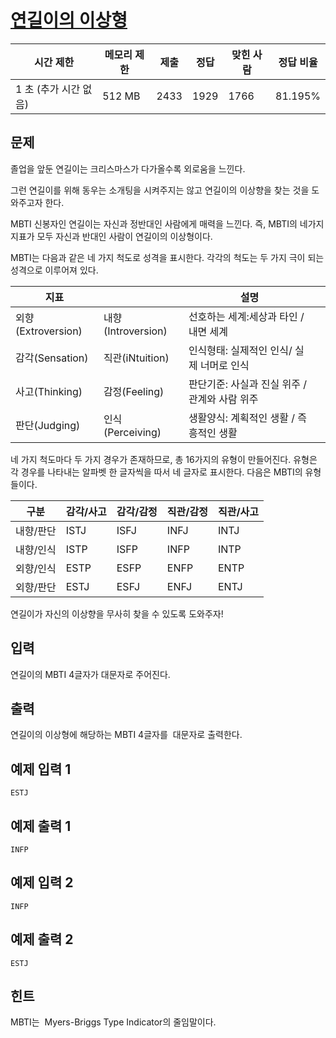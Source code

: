 # [연길이의 이상형](https://www.acmicpc.net/problem/20540)

| 시간 제한 | 메모리 제한 | 제출 | 정답 | 맞힌 사람 | 정답 비율 |
| --- | --- | --- | --- | --- | --- |
| 1 초 (추가 시간 없음) | 512 MB | 2433 | 1929 | 1766 | 81.195% |

## 문제

졸업을 앞둔 연길이는 크리스마스가 다가올수록 외로움을 느낀다.

그런 연길이를 위해 동우는 소개팅을 시켜주지는 않고 연길이의 이상향을 찾는 것을 도와주고자 한다.

MBTI 신봉자인 연길이는 자신과 정반대인 사람에게 매력을 느낀다. 즉, MBTI의 네가지 지표가 모두 자신과 반대인 사람이 연길이의 이상형이다.

MBTI는 다음과 같은 네 가지 척도로 성격을 표시한다. 각각의 척도는 두 가지 극이 되는 성격으로 이루어져 있다.

| 지표 |  | 설명 |  |
| --- | --- | --- | --- |
| 외향(Extroversion) | 내향(Introversion) | 선호하는 세계:세상과 타인 / 내면 세계 |  |
| 감각(Sensation) | 직관(iNtuition) | 인식형태: 실제적인 인식/ 실제 너머로 인식 |  |
| 사고(Thinking) | 감정(Feeling) | 판단기준: 사실과 진실 위주 / 관계와 사람 위주 |  |
| 판단(Judging) | 인식(Perceiving) | 생활양식: 계획적인 생활 / 즉흥적인 생활 |  |

네 가지 척도마다 두 가지 경우가 존재하므로, 총 16가지의 유형이 만들어진다. 유형은 각 경우를 나타내는 알파벳 한 글자씩을 따서 네 글자로 표시한다. 다음은 MBTI의 유형들이다.

| 구분 | 감각/사고 | 감각/감정 | 직관/감정 | 직관/사고 |
| --- | --- | --- | --- | --- |
| 내향/판단 | ISTJ | ISFJ | INFJ | INTJ |
| 내향/인식 | ISTP | ISFP | INFP | INTP |
| 외향/인식 | ESTP | ESFP | ENFP | ENTP |
| 외향/판단 | ESTJ | ESFJ | ENFJ | ENTJ |

연길이가 자신의 이상향을 무사히 찾을 수 있도록 도와주자!

## 입력

연길이의 MBTI 4글자가 대문자로 주어진다.

## 출력

연길이의 이상형에 해당하는 MBTI 4글자를  대문자로 출력한다.

## 예제 입력 1

```
ESTJ

```

## 예제 출력 1

```
INFP

```

## 예제 입력 2

```
INFP

```

## 예제 출력 2

```
ESTJ

```

## 힌트

MBTI는  Myers-Briggs Type Indicator의 줄임말이다.
